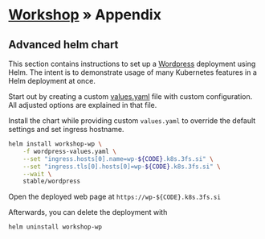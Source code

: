 # [Workshop](../README.md) &raquo; Appendix

## Advanced helm chart

This section contains instructions to set up a
[Wordpress](https://wordpress.org/) deployment using Helm. The intent is to
demonstrate usage of many Kubernetes features in a Helm deployment at once.

Start out by creating a custom [values.yaml](./wordpress-values.yaml) file with
custom configuration. All adjusted options are explained in that file.

Install the chart while providing custom `values.yaml` to override the default
settings and set ingress hostname.

```bash
helm install workshop-wp \
    -f wordpress-values.yaml \
    --set "ingress.hosts[0].name=wp-${CODE}.k8s.3fs.si" \
    --set "ingress.tls[0].hosts[0]=wp-${CODE}.k8s.3fs.si" \
    --wait \
    stable/wordpress
```

Open the deployed web page at `https://wp-${CODE}.k8s.3fs.si`

Afterwards, you can delete the deployment with

```bash
helm uninstall workshop-wp
```
